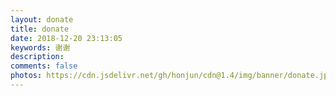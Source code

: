 ```yaml
---
layout: donate
title: donate
date: 2018-12-20 23:13:05
keywords: 谢谢
description: 
comments: false
photos: https://cdn.jsdelivr.net/gh/honjun/cdn@1.4/img/banner/donate.jpg
---
```

